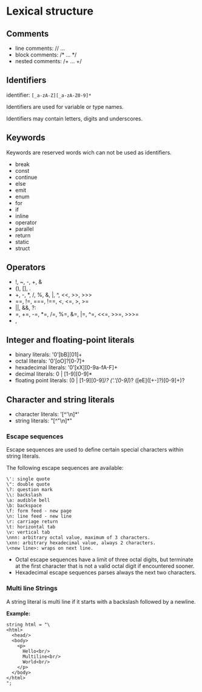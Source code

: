 # Lexical structure
<!--outline:
	Comments
	Identifiers
	Keywords
	Operators
	Integer and floating-point literals
	Character and string literals
		Escape sequences
		Multi line Strings
-->

## Comments

- line comments: // ...
- block comments: /* ... */
- nested comments: /+ ... +/

## Identifiers

identifier: `[_a-zA-Z][_a-zA-Z0-9]*`

Identifiers are used for variable or type names.

Identifiers may contain letters, digits and underscores.

## Keywords

Keywords are reserved words wich can not be used as identifiers.

- break
- const
- continue
- else
- emit
- enum
- for
- if
- inline
- operator
- parallel
- return
- static
- struct

## Operators

- !, ~, -, +, &
- (), [], .
- +, -, *, /, %, &, |, ^, <<, >>, >>>
- ==, !=, ===, !==, <, <=, >, >=
- ||, &&, ?:
- =, +=, -=, *=, /=, %=, &=, |=, ^=, <<=, >>=, >>>=
- ,


## Integer and floating-point literals

- binary literals: '0'\[bB\]\[01\]+
- octal literals: '0'\[oO\]?\[0-7\]+
- hexadecimal literals: '0'\[xX\]\[0-9a-fA-F\]+
- decimal literals: 0 | \[1-9\]\[0-9\]*
- floating point literals: (0 | \[1-9\]\[0-9\]*)? ('.'\[0-9\]*)? (\[eE\](\[+-\]?)\[0-9\]+)?

## Character and string literals

- character literals: \'\[^\'\n\]*\'
- string literals: \"\[^\"\n\]*\"

### Escape sequences

Escape sequences are used to define certain special characters within string literals.

The following escape sequences are available:

```
\': single quote
\": double quote
\?: question mark
\\: backslash
\a: audible bell
\b: backspace
\f: form feed - new page
\n: line feed - new line
\r: carriage return
\t: horizontal tab
\v: vertical tab
\nnn: arbitrary octal value, maximum of 3 characters.
\xnn: arbitrary hexadecimal value, always 2 characters.
\<new line>: wraps on next line.
```

- Octal escape sequences have a limit of three octal digits, but terminate at the first character that is not a valid octal digit if encountered sooner.
- Hexadecimal escape sequences parses always the next two characters.

### Multi line Strings

A string literal is multi line if it starts with a backslash followed by a newline.

**Example:**

```
string html = "\
<html>
  <head/>
  <body>
    <p>
      Hello<br/>
      Multiline<br/>
      World<br/>
    </p>
  </body>
</html>
";
```
